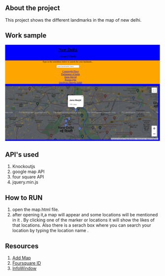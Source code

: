 ## About the project

This project shows the different landmarks in the map of new delhi.

## Work sample

<img src="https://github.com/rahul2412/front-end-web/blob/master/Project%207/map_img.png" alt="Neighbourhood map" />

## API's used

1. Knockoutjs
2. google map API
3. four square API
4. jquery.min.js

## How to RUN

1. open the map.html file.
2. after opening it,a map will appear and some locations will be mentioned in it .
  By clicking one of the marker or locations it will show the likes of that locations.
  Also there is a serach box where you can search your location by typing the location name .

## Resources

1. <a href="https://developers.google.com/maps/documentation/javascript/adding-a-google-map">Add Map</a>
2. <a href="https://foursquare.com/">Foursquare ID</a>
3. <a href="https://developers.google.com/maps/documentation/javascript/examples/infowindow-simple">InfoWindow</a>
